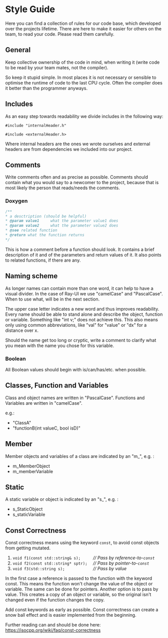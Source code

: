 # Style Guide

Here you can find a collection of rules for our code base, which developed over the projects lifetime. There are here to make it easier for others on the team, to read your code. Please read them carefully.

## General

Keep collective ownership of the code in mind, when writing it (write code to be read by your team mates, not the compiler). 

So keep it stupid simple. In most places it is not necessary or sensible to optimise the runtime of code to the last CPU cycle. Often the compiler does it better than the programmer anyways.

## Includes
As an easy step towards readability we divide includes in the following way: 

`#include "internalHeader.h"`

`#include <externalHeader.h>`

Where internal headers are the ones we wrote ourselves and external headers are from dependencies we included into our project.


## Comments

Write comments often and as precise as possible. Comments should contain what you would say to a newcomer to the project, because that is most likely the person that reads/needs the comments.

### Doxygen

```c++
/**
* a desctription (should be helpful)
* @param value1 	what the parameter value1 does
* @param value2 	what the parameter value2 does
* @see related function
* @return what the function returns
*/
```

This is how a comment before a function should look. It contains a brief description of it and of the parameters and return values of it. It also points to related functions, if there are any.

## Naming scheme

As longer names can contain more than one word, it can help to have a visual divider. In the case of Ray-UI we use "camelCase" and "PascalCase". When to use what, will be in the next section. 

The upper case letter indicates a new word and thus improves readability. Every name should be able to stand alone and describe the object, function or variable. Something like "int v;" does not achieve this. This also means only using common abbreviations, like "val" for "value" or "dx" for a distance over x.

Should the name get too long or cryptic, write a comment to clarify what you mean with the name you chose for this variable.

### Boolean

All Boolean values should begin with is/can/has/etc. when possible.

## Classes, Function and Variables

Class and object names are written in "PascalCase". Functions and Variables are written in "camelCase".

e.g.:

- "ClassA"
- "functionB(int valueC, bool isD)"

## Member

Member objects and variables of a class are indicated by an "m_", e.g. : 

- m_MemberObject 
- m_memberVariable

## Static

A static variable or object is indicated by an "s_", e.g. :

- s_StaticObject
- s_staticVariable



## Const Correctness

Const correctness means using the keyword `const`, to avoid const objects from getting mutated.

1. `void f1(const std::string& s);     ` *// Pass by reference-to-`const`*
2. `void f2(const std::string* sptr);  ` *// Pass by pointer-to-`const`*
3. `void f3(std::string s);            ` *// Pass by value*

In the first case a reference is passed to the function with the keyword const. This means the function won't change the value of the object or variable. The same can be done for pointers. Another option is to pass by value. This creates a copy of an object or variable, so the original isn't changed even if the function changes the copy. 

Add const keywords as early as possible. Const correctness can create a snow ball effect and is easier implemented from the beginning. 

Further reading can and should be done here: https://isocpp.org/wiki/faq/const-correctness